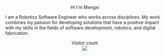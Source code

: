 
<p align = "center">Hi I'm Mengxi</p> 
I am a Robotics Software Engineer who works across disciplines. My work combines my passion for developing solutions that have a positive impact with my skills in the fields of software development, robotics, and digital fabrication.
<p align="center"> 
  Visitor count<br>
  <img src="https://profile-counter.glitch.me/insolitum/count.svg" />
</p>

